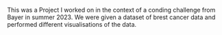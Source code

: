 This was a Project I worked on in the context of a conding challenge from Bayer in summer 2023. 
We were given a dataset of brest cancer data and performed different visualisations of the data. 
